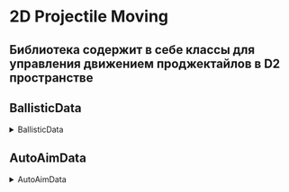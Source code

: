 # 2D Projectile Moving

## Библиотека содержит в себе классы для управления движением проджектайлов в D2 пространстве

## BallisticData
<details>
<summary>BallisticData</summary>

### Изменяет Позицию и размер эмулируя полёт гранаты, с помощью AnimationCurve

### Демо:

![img.gif](2DProjectileMoving/Ballistic_demo.gif)

### Пример:

```csharp
using System;
using Ballistic;
using UnityEngine;

public class BallisticExample : MonoBehaviour
{
    [SerializeField] private BallisticData ballistic;
    [SerializeField] private Transform transform;

    private void Start()
    {
        ballistic.Init();
    }

    private void FixedUpdate()
    {
        Vector3 pos = transform.localPosition;
        Vector3 scale = transform.localScale;

        BallisticData.UpdatePosition(ballistic, Time.fixedDeltaTime, ref pos, ref scale);

        transform.localPosition = pos;
        transform.localScale = scale;
    }
}
```

### Кривая должны выглядить примерно так:
![img.png](2DProjectileMoving/img.png)
### Параметры должны выглядить примерно так:
![img.png](2DProjectileMoving/img2.png)

</details>

## AutoAimData
<details>
<summary>AutoAimData</summary>

### Изменяет позицию и поворот для автонаведения на таргет, если проджектайл находится в близи таргета.

### Демо:
![img.gif](2DProjectileMoving/AutoAimData_demo.gif)

### Пример:
```csharp
private void FixedUpdate()
{
    Vector2 newPos = obj.transform.position;
    Quaternion newRotation = obj.transform.rotation;
    
    AutoAimData.Update(autoAimData, Time.fixedDeltaTime, ref newPos, ref newRotation);

    obj.transform.position = newPos;
    obj.transform.rotation = newRotation;
}
```

</details>